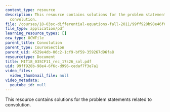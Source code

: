 ```yaml
---
content_type: resource
description: This resource contains solutions for the problem statements related to
  convolution.
file: /courses/18-03sc-differential-equations-fall-2011/99ff928b98e46f6cd996cedaf7f3e7a1_MIT18_03SCF11_rec_17s26_sol.pdf
file_type: application/pdf
learning_resource_types: []
ocw_type: OCWFile
parent_title: Convolution
parent_type: CourseSection
parent_uid: 4529e4db-06c2-1cf9-bf59-359267d96fa8
resourcetype: Document
title: MIT18_03SCF11_rec_17s26_sol.pdf
uid: 99ff928b-98e4-6f6c-d996-cedaf7f3e7a1
video_files:
  video_thumbnail_file: null
video_metadata:
  youtube_id: null
---
```

This resource contains solutions for the problem statements related to convolution.


